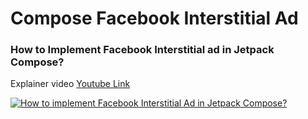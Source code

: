 # Compose Facebook Interstitial Ad
### How to Implement Facebook Interstitial ad in Jetpack Compose?

Explainer video [Youtube Link](https://www.youtube.com/watch?v=uaK_0NPNTKo)

[![How to implement Facebook Interstitial Ad in Jetpack Compose?](https://img.youtube.com/vi/uaK_0NPNTKo/0.jpg)](https://www.youtube.com/watch?v=uaK_0NPNTKo)

